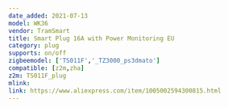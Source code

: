 ```yaml
---
date_added: 2021-07-13
model: WK36
vendor: TramSmart
title: Smart Plug 16A with Power Monitoring EU
category: plug
supports: on/off
zigbeemodel: ['TS011F','_TZ3000_ps3dmato']
compatible: [z2m,zha]
z2m: TS011F_plug
mlink: 
link: https://www.aliexpress.com/item/1005002594300815.html
---
```


